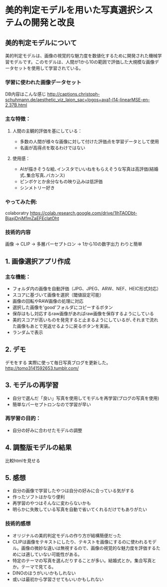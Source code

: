 
# 美的判定モデルを用いた写真選択システムの開発と改良

## 美的判定モデルについて

美的判定モデルは、画像の視覚的な魅力度を数値化するために開発された機械学習モデルです。このモデルは、人間が1から10の範囲で評価した大規模な画像データセットを使用して学習されている。

### 学習に使われた画像データセット

DB内容はこんな感じ http://captions.christoph-schuhmann.de/aesthetic_viz_laion_sac+logos+ava1-l14-linearMSE-en-2.37B.html

### 主な特徴：

1. 人間の主観的評価を基にしている：
   - 多数の人間が様々な画像に対して付けた評価点を学習データとして使用
   - 名画が高得点を取るわけではない

2. 使用感：
   - AIが描きそうな絵､インスタでいいねをもらえそうな写真は高評価(結婚式､集合写真､バカンス)
   - ピンボケとか余分なもの映り込みは低評価
   - シンメトリー好き

### やってみた例: 
colaboratry
https://colab.research.google.com/drive/1lhTAODbt-BjaxjDnjM1mZaEFEclatOht

### 技術的内容

画像 -> CLIP -> 多層パーセプトロン -> 1から10の数字出力
わりと簡単

## 1. 画像選択アプリ作成

### 主な機能：

- フォルダ内の画像を自動評価（JPG、JPEG、ARW、NEF、HEIC形式対応）
- スコアに基づいて画像を選択（閾値設定可能）
- 画像の回転やRAW画像の処理に対応
- 選択した画像を'good'フォルダにコピーするボタン
- 保存はもし対応するraw画像があればraw画像を保存するようにしている
- 美的スコアが高いものを発見すると止まるようにしているが､それまで流れた画像もあとで見返せるように戻るボタンを実装｡
- ランダムで表示

## 2. デモ

デモをする
実際に使って毎日写真ブログを更新した。
http://tomo3141592653.tumblr.com/

## 3. モデルの再学習

- 自分で選んだ「良い」写真を使用してモデルを再学習(ブログの写真を使用)
- 簡単なパーセプトロンなので学習が早い

### 再学習の目的：

- 自分の好みに合わせたモデルの調整



## 4. 調整版モデルの結果

比較htmlを見せる  

## 5. 感想

- 自分の画像で学習したやつは自分の好みに合っている気がする
- 作ったソフトはかなり便利
- 再学習のやつはそんなに変わらないかも
- 明らかに失敗している写真を自動で省いてくれるだけでもありがたい

### 技術的感想
- オリジナルの美的判定モデルの作り方が結構簡便だった 
- CLIPは画像をテキストにしたり、テキストを画像にするのに使われるモデル。画像の微妙な違いは無視するので、画像の視覚的な魅力度を評価するためには適していない可能性がある。
- 特定のテーマの写真を選んだりすることが多い。結婚式とか。集合写真とか。テーマで見てる。
- DINOのほうがいいかもしれない
- 或いは最初から学習させてもいいかもしれない
